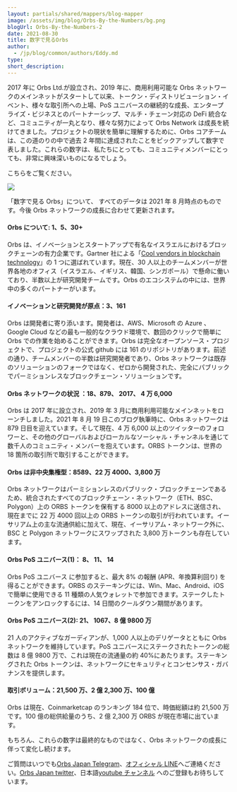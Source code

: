 ```yaml
---
layout: partials/shared/mappers/blog-mapper
image: /assets/img/blog/Orbs-By-the-Numbers/bg.png
blogUrl: Orbs-By-the-Numbers-2
date: 2021-08-30
title: 数字で見るOrbs
author:
  - /jp/blog/common/authors/Eddy.md
type:
short_description:
---
```


2017 年に Orbs Ltd.が設立され、2019 年に、商用利用可能な Orbs ネットワークのメインネットがスタートして以来、トークン・ディストリビューション・イベント、様々な取引所への上場、PoS ユニバースの継続的な成長、エンタープライズ・ビジネスとのパートナーシップ、マルチ・チェーン対応の DeFi 統合など、コミュニティが一丸となり、様々な努力によって Orbs Network は成長を続けてきました。プロジェクトの現状を簡単に理解するために、Orbs コアチームは、この道のりの中で過去 2 年間に達成されたことをピックアップして数字で表しました。これらの数字は、私たちにとっても、コミュニティメンバーにとっても、非常に興味深いものになるでしょう。

こちらをご覧ください。

![](/assets/img/blog/Orbs-By-the-Numbers/img1.jpg)

「数字で見る Orbs」について、 すべてのデータは 2021 年 8 月時点のものです。今後 Orbs ネットワークの成長に合わせて更新されます。

#### Orbs について: 1、5、30+

Orbs は、イノベーションとスタートアップで有名なイスラエルにおけるブロックチェーンの有力企業です。Gartner 社による「[Cool vendors in blockchain technology](https://www.gartner.com/en/documents/3889066)」の 1 つに選ばれています。現在、30 人以上のチームメンバーが世界各地のオフィス（イスラエル、イギリス、韓国、シンガポール）で懸命に働いており、半数以上が研究開発チームです。Orbs のエコシステムの中には、世界中の多くのパートナーがいます。

#### イノベーションと研究開発が原点：3、161

Orbs は開発者に寄り添います。開発者は、AWS、Microsoft の Azure 、Google Cloud などの最も一般的なクラウド環境で、数回のクリックで簡単に Orbs での作業を始めることができます。Orbs は完全なオープンソース・プロジェクトで、プロジェクトの公式 github には 161 のリポジトリがあります。前述の通り、チームメンバーの半数は研究開発者であり、Orbs ネットワークは既存のソリューションのフォークではなく、ゼロから開発された、完全にパブリックでパーミションレスなブロックチェーン・ソリューションです。

#### Orbs ネットワークの状況 ：18、879、 2017、 4 万 6,000

Orbs は 2017 年に設立され、2019 年 3 月に商用利用可能なメインネットをローンチしました。2021 年 8 月 19 日このブログ執筆時に、Orbs ネットワークは 879 日目を迎えています。そして現在、4 万 6,000 以上のツイッターのフォロワーと、その他のグローバルおよびローカルなソーシャル・チャンネルを通じて数千人のコミュニティ・メンバーを抱えています。ORBS トークンは、世界の 18 箇所の取引所で取引することができます。

#### Orbs は非中央集権型：8589、22 万 4000、3,800 万

Orbs ネットワークはパーミションレスのパブリック・ブロックチェーンであるため、統合されたすべてのブロックチェーン・ネットワーク（ETH、BSC、Polygon）上の ORBS トークンを保有する 8000 以上のアドレスに送信され、現在までに 22 万 4000 回以上の ORBS トークンの取引が行われています。イーサリアム上の主な流通供給に加えて、現在、イーサリアム・ネットワーク外に、BSC と Polygon ネットワークにスワップされた 3,800 万トークンも存在しています。

#### Orbs PoS ユニバース(1)： 8、 11、 14

Orbs PoS ユニバース に参加すると、最大 8% の報酬 (APR、年換算利回り) を得ることができます。ORBS のステーキングには、Win、Mac、Android、iOS で簡単に使用できる 11 種類の人気ウォレットで参加できます。ステークしたトークンをアンロックするには、14 日間のクールダウン期間があります。

#### Orbs PoS ユニバース(2): 21、 1067、8 億 9800 万

21 人のアクティブなガーディアンが、1,000 人以上のデリゲータとともに Orbs ネットワークを維持しています。PoS ユニバースにステークされたトークンの総数は 8 億 9800 万で、これは現在の流通量の約 40%にあたります。ステーキングされた Orbs トークンは、ネットワークにセキュリティとコンセンサス・ガバナンスを提供します。

#### 取引ボリューム：21,500 万、2 億 2,300 万、100 億

Orbs は現在、Coinmarketcap のランキング 184 位で、時価総額は約 21,500 万です。100 億の総供給量のうち、2 億 2,300 万 ORBS が現在市場に出ています。

もちろん、これらの数字は最終的なものではなく、Orbs ネットワークの成長に伴って変化し続けます。

<div class='line-separator'></div>

ご質問はいつでも[Orbs Japan Telegram](https://t.me/joinchat/G0HZhBQssmZ05v6sp_G6jg)、[オフィシャル LINE](https://line.me/R/ti/p/%40vrf9558a)へご連絡ください。[Orbs Japan twitter](https://twitter.com/JapanOrbs)、日本語[youtube チャンネル](https://www.youtube.com/channel/UCZePjhX4e6CuAe8v63Li9lg) へのご登録もお待ちしています。
